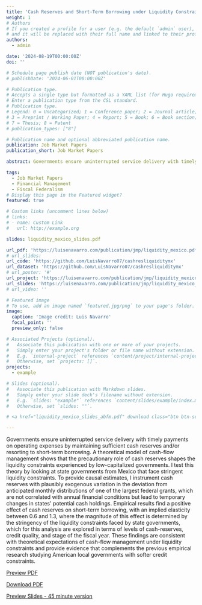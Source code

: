 ```yaml
---
title: 'Cash Reserves and Short-Term Borrowing under Liquidity Constraints'
weight: 1
# Authors
# If you created a profile for a user (e.g. the default `admin` user), write the username (folder name) here
# and it will be replaced with their full name and linked to their profile.
authors:
  - admin

date: '2024-08-19T00:00:00Z'
doi: ''

# Schedule page publish date (NOT publication's date).
# publishDate: '2024-06-01T00:00:00Z'

# Publication type.
# Accepts a single type but formatted as a YAML list (for Hugo requirements).
# Enter a publication type from the CSL standard.
# Publication type.
# Legend: 0 = Uncategorized; 1 = Conference paper; 2 = Journal article;
# 3 = Preprint / Working Paper; 4 = Report; 5 = Book; 6 = Book section;
# 7 = Thesis; 8 = Patent
# publication_types: ["8"]

# Publication name and optional abbreviated publication name.
publication: Job Market Papers
publication_short: Job Market Papers

abstract: Governments ensure uninterrupted service delivery with timely payments on operating expenses by maintaining sufficient cash reserves and/or resorting to short-term borrowing. A theoretical model of cash-flow management shows that the precautionary role of cash reserves shapes the liquidity constraints experienced by low-capitalized governments. I test this theory by looking at state governments from Mexico that face stringent liquidity constraints. To provide causal estimates, I instrument cash reserves with plausibly exogenous variation in the deviation from anticipated monthly distributions of one of the largest federal grants, which are not correlated with annual financial conditions but lead to temporary changes in states' potential cash holdings. Empirical results find a positive effect of cash reserves on short-term borrowing, with an implied elasticity between 0.6 and 1.3, where the magnitude of this effect is determined by the stringency of the liquidity constraints faced by state governments, which for this analysis are explored in terms of levels of cash-reserves, credit quality, and stage of the fiscal year. These findings are consistent with theoretical expectations of cash-flow  management under liquidity constraints and provide evidence that complements the previous empirical research studying American local governments with softer credit constraints. 

tags:
  - Job Market Papers
  - Financial Management
  - Fiscal Federalism
# Display this page in the Featured widget?
featured: true

# Custom links (uncomment lines below)
# links:
# - name: Custom Link
#   url: http://example.org

slides: liquidity_mexico_slides.pdf

url_pdf: 'https://luisenavarro.com/publication/jmp/liquidity_mexico.pdf'
# url_slides: 
url_code: 'https://github.com/LuisNavarro07/cashresliquiditymx'
url_dataset: 'https://github.com/LuisNavarro07/cashresliquiditymx'
# url_poster: '#'
url_project: 'https://luisenavarro.com/publication/jmp/liquidity_mexico_slides.pdf'
url_slides: 'https://luisenavarro.com/publication/jmp/liquidity_mexico_slides.pdf'
# url_video: ''

# Featured image
# To use, add an image named `featured.jpg/png` to your page's folder.
image:
  caption: 'Image credit: Luis Navarro'
  focal_point: ''
  preview_only: false

# Associated Projects (optional).
#   Associate this publication with one or more of your projects.
#   Simply enter your project's folder or file name without extension.
#   E.g. `internal-project` references `content/project/internal-project/index.md`.
#   Otherwise, set `projects: []`.
projects:
  - example

# Slides (optional).
#   Associate this publication with Markdown slides.
#   Simply enter your slide deck's filename without extension.
#   E.g. `slides: "example"` references `content/slides/example/index.md`.
#   Otherwise, set `slides: ""`.

# <a href="liquidity_mexico_slides_abfm.pdf" download class="btn btn-secondary">Download Slides</a>

---
```


Governments ensure uninterrupted service delivery with timely payments on operating expenses by maintaining sufficient cash reserves and/or resorting to short-term borrowing. A theoretical model of cash-flow management shows that the precautionary role of cash reserves shapes the liquidity constraints experienced by low-capitalized governments. I test this theory by looking at state governments from Mexico that face stringent liquidity constraints. To provide causal estimates, I instrument cash reserves with plausibly exogenous variation in the deviation from anticipated monthly distributions of one of the largest federal grants, which are not correlated with annual financial conditions but lead to temporary changes in states' potential cash holdings. Empirical results find a positive effect of cash reserves on short-term borrowing, with an implied elasticity between 0.6 and 1.3, where the magnitude of this effect is determined by the stringency of the liquidity constraints faced by state governments, which for this analysis are explored in terms of levels of cash-reserves, credit quality, and stage of the fiscal year. These findings are consistent with theoretical expectations of cash-flow  management under liquidity constraints and provide evidence that complements the previous empirical research studying American local governments with softer credit constraints. 

<a href="liquidity_mexico.pdf" target="_blank" class="btn btn-primary">Preview PDF</a>

<a href="liquidity_mexico.pdf" download class="btn btn-secondary">Download PDF</a>

<a href="navarro_jmt_slides_cash_debt.pdf" target="_blank" class="btn btn-primary">Preview Slides - 45 minute version</a>


